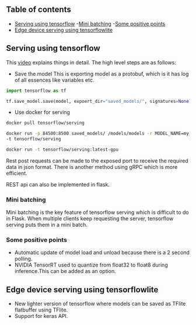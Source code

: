## Table of contents

- [Serving using tensorflow](#serving-using-tensorflow)
    -[Mini batching](#mini-batching)
    -[Some positive points](#some-positive-points)
- [Edge device serving using tensorflowlite](#edge-device-serving-using-tensorflowlite)

## Serving using tensorflow
This [video](https://youtu.be/264nTqrPCJQ) explains things in detail. The high level steps are as follows:
* Save the model
This is exporting model as a protobuf, which is it has log of all essences like variables etc.
```python
import tensorflow as tf

tf.save_model.save(model, expoert_dir="saved_models/", signatures=None)
```
* Use docker for serving
```bash
docker pull tensorflow/serving

docker run -p 84500:8500 saved_models/ /models/models -r MODEL_NAME=my_model \
-t tensorflow/serving

docker run -t tensorflow/serving:latest-gpu

```
Rest post requests can be made to the exposed port to receive the required data in json format.
There is another method using gRPC which is more efficient.

REST api can also be implemented in flask.

### Mini batching
Mini batching is the key feature of tensorflow serving which is difficult to do in Flask.
When multiple clients keep requesting the server, tensorflow serving puts them in a mini batch.

### Some positive points
* Automatic update of model load and unload because there is a 2 second polling.
* NVIDIA TensorRT used to quantize from float32 to float8 during inference.This can be added as an option.


## Edge device serving using tensorflowlite
* New lighter version of tensorflow where models can be saved as TFlite flatbuffer using TFlite.
* Support for keras API.
